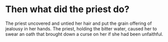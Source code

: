 # Then what did the priest do?

The priest uncovered and untied her hair and put the grain offering of jealousy in her hands. The priest, holding the bitter water, caused her to swear an oath that brought down a curse on her if she had been unfaithful.
